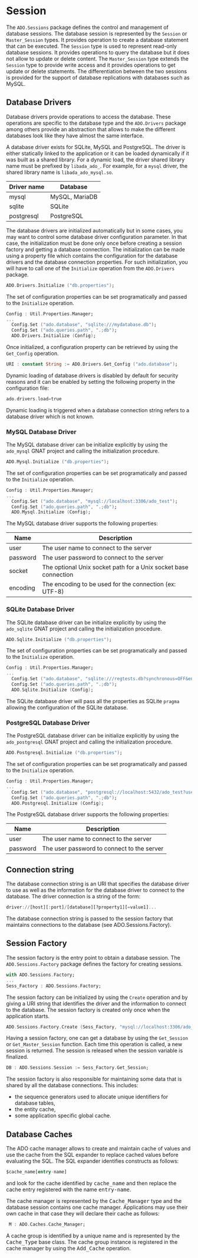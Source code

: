 # Session
The `ADO.Sessions` package defines the control and management of database sessions.
The database session is represented by the `Session` or `Master_Session` types.
It provides operation to create a database statement that can be executed.
The `Session` type is used to represent read-only database sessions.  It provides
operations to query the database but it does not allow to update or delete content.
The `Master_Session` type extends the `Session` type to provide write
access and it provides operations to get update or delete statements.  The differentiation
between the two sessions is provided for the support of database replications with
databases such as MySQL.

## Database Drivers
Database drivers provide operations to access the database.  These operations are
specific to the database type and the `ADO.Drivers` package among others provide
an abstraction that allows to make the different databases look like they have almost
the same interface.

A database driver exists for SQLite, MySQL and PostgreSQL. The driver
is either statically linked to the application or it can be loaded dynamically if it was
built as a shared library.  For a dynamic load, the driver shared library name must be
prefixed by `libada_ado_`.  For example, for a `mysql` driver, the shared
library name is `libada_ado_mysql.so`.

| Driver name | Database       |
| ----------- | ---------      |
| mysql       | MySQL, MariaDB |
| sqlite      | SQLite         |
| postgresql  | PostgreSQL     |

The database drivers are initialized automatically but in some cases, you may want
to control some database driver configuration parameter.  In that case,
the initialization must be done only once before creating a session
factory and getting a database connection.  The initialization can be made using
a property file which contains the configuration for the database drivers and
the database connection properties.  For such initialization, you will have to
call one of the `Initialize` operation from the `ADO.Drivers` package.

```Ada
ADO.Drivers.Initialize ("db.properties");
```

The set of configuration properties can be set programatically and passed to the
`Initialize` operation.

```Ada
Config : Util.Properties.Manager;
...
  Config.Set ("ado.database", "sqlite:///mydatabase.db");
  Config.Set ("ado.queries.path", ".;db");
  ADO.Drivers.Initialize (Config);
```

Once initialized, a configuration property can be retrieved by using the `Get_Config`
operation.

```Ada
URI : constant String := ADO.Drivers.Get_Config ("ado.database");
```

Dynamic loading of database drivers is disabled by default for security reasons and
it can be enabled by setting the following property in the configuration file:

```Ada
ado.drivers.load=true
```

Dynamic loading is triggered when a database connection string refers to a database
driver which is not known.

### MySQL Database Driver
The MySQL database driver can be initialize explicitly by using the `ado_mysql`
GNAT project and calling the initialization procedure.

```Ada
ADO.Mysql.Initialize ("db.properties");
```

The set of configuration properties can be set programatically and passed to the
`Initialize` operation.

```Ada
Config : Util.Properties.Manager;
...
  Config.Set ("ado.database", "mysql://localhost:3306/ado_test");
  Config.Set ("ado.queries.path", ".;db");
  ADO.Mysql.Initialize (Config);
```

The MySQL database driver supports the following properties:

| Name        | Description       |
| ----------- | ---------      |
| user        | The user name to connect to the server |
| password    | The user password to connect to the server |
| socket      | The optional Unix socket path for a Unix socket base connection |
| encoding    | The encoding to be used for the connection (ex: UTF-8) |

### SQLite Database Driver
The SQLite database driver can be initialize explicitly by using the `ado_sqlite`
GNAT project and calling the initialization procedure.

```Ada
ADO.Sqlite.Initialize ("db.properties");
```

The set of configuration properties can be set programatically and passed to the
`Initialize` operation.

```Ada
Config : Util.Properties.Manager;
...
  Config.Set ("ado.database", "sqlite:///regtests.db?synchronous=OFF&encoding=UTF-8");
  Config.Set ("ado.queries.path", ".;db");
  ADO.Sqlite.Initialize (Config);
```

The SQLite database driver will pass all the properties as SQLite `pragma` allowing
the configuration of the SQLite database.

### PostgreSQL Database Driver
The PostgreSQL database driver can be initialize explicitly by using the `ado_postgresql`
GNAT project and calling the initialization procedure.

```Ada
ADO.Postgresql.Initialize ("db.properties");
```

The set of configuration properties can be set programatically and passed to the
`Initialize` operation.

```Ada
Config : Util.Properties.Manager;
...
  Config.Set ("ado.database", "postgresql://localhost:5432/ado_test?user=ado&password=ado");
  Config.Set ("ado.queries.path", ".;db");
  ADO.Postgresql.Initialize (Config);
```

The PostgreSQL database driver supports the following properties:

| Name        | Description       |
| ----------- | ---------      |
| user        | The user name to connect to the server |
| password    | The user password to connect to the server |

## Connection string
The database connection string is an URI that specifies the database driver to use as well
as the information for the database driver to connect to the database.
The driver connection is a string of the form:

```Ada
driver://[host][:port]/[database][?property1][=value1]...
```

The database connection string is passed to the session factory that maintains connections
to the database (see ADO.Sessions.Factory).

## Session Factory
The session factory is the entry point to obtain a database session.
The `ADO.Sessions.Factory` package defines the factory for creating
sessions.

```Ada
with ADO.Sessions.Factory;
...
Sess_Factory : ADO.Sessions.Factory;
```

The session factory can be initialized by using the `Create` operation and
by giving a URI string that identifies the driver and the information to connect
to the database.  The session factory is created only once when the application starts.

```Ada
ADO.Sessions.Factory.Create (Sess_Factory, "mysql://localhost:3306/ado_test?user=test");
```

Having a session factory, one can get a database by using the `Get_Session` or
`Get_Master_Session` function.  Each time this operation is called, a new session
is returned.  The session is released when the session variable is finalized.

```Ada
DB : ADO.Sessions.Session := Sess_Factory.Get_Session;
```

The session factory is also responsible for maintaining some data that is shared by
all the database connections.  This includes:

  * the sequence generators used to allocate unique identifiers for database tables,
  * the entity cache,
  * some application specific global cache.

## Database Caches
The ADO cache manager allows to create and maintain cache of values and use the cache
from the SQL expander to replace cached values before evaluating the SQL.  The SQL expander
identifies constructs as follows:

```Ada
$cache_name[entry-name]
```

and look for the cache identified by <tt>cache_name</tt> and then replace the cache entry
registered with the name <tt>entry-name</tt>.

The cache manager is represented by the <tt>Cache_Manager</tt> type and the database
session contains one cache manager.  Applications may use their own cache in that case
they will declare their cache as follows:

```Ada
 M : ADO.Caches.Cache_Manager;
```

A cache group is identified by a unique name and is represented by the <tt>Cache_Type</tt>
base class.  The cache group instance is registered in the cache manager by using the
<tt>Add_Cache</tt> operation.

